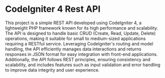 # CodeIgniter 4 Rest API

This project is a simple REST API developed using CodeIgniter 4, a lightweight PHP framework known for its high performance and scalability. The API is designed to handle basic CRUD (Create, Read, Update, Delete) operations, making it suitable for small to medium-sized applications requiring a RESTful service. Leveraging CodeIgniter's routing and model handling, the API efficiently manages data interactions and returns responses in JSON format for easy integration with front-end applications. Additionally, the API follows REST principles, ensuring consistency and scalability, and includes features such as input validation and error handling to improve data integrity and user experience.
